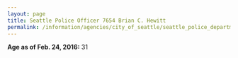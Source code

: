 ```yaml
---
layout: page
title: Seattle Police Officer 7654 Brian C. Hewitt
permalink: /information/agencies/city_of_seattle/seattle_police_department/copbook/7654/
---
```


**Age as of Feb. 24, 2016:** 31
